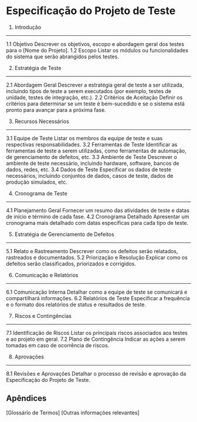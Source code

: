 Especificação do Projeto de Teste
================================

1. Introdução
--------------
1.1 Objetivo
   Descrever os objetivos, escopo e abordagem geral dos testes para o [Nome do Projeto].
1.2 Escopo
   Listar os módulos ou funcionalidades do sistema que serão abrangidos pelos testes.

2. Estratégia de Teste
----------------------
2.1 Abordagem Geral
   Descrever a estratégia geral de teste a ser utilizada, incluindo tipos de teste a serem executados (por exemplo, testes de unidade, testes de integração, etc.).
2.2 Critérios de Aceitação
   Definir os critérios para determinar se um teste é bem-sucedido e se o sistema está pronto para avançar para a próxima fase.

3. Recursos Necessários
------------------------
3.1 Equipe de Teste
   Listar os membros da equipe de teste e suas respectivas responsabilidades.
3.2 Ferramentas de Teste
   Identificar as ferramentas de teste a serem utilizadas, como ferramentas de automação, de gerenciamento de defeitos, etc.
3.3 Ambiente de Teste
   Descrever o ambiente de teste necessário, incluindo hardware, software, bancos de dados, redes, etc.
3.4 Dados de Teste
   Especificar os dados de teste necessários, incluindo conjuntos de dados, casos de teste, dados de produção simulados, etc.

4. Cronograma de Teste
----------------------
4.1 Planejamento Geral
   Fornecer um resumo das atividades de teste e datas de início e término de cada fase.
4.2 Cronograma Detalhado
   Apresentar um cronograma mais detalhado com datas específicas para cada tipo de teste.

5. Estratégia de Gerenciamento de Defeitos
-----------------------------------------
5.1 Relato e Rastreamento
   Descrever como os defeitos serão relatados, rastreados e documentados.
5.2 Priorização e Resolução
   Explicar como os defeitos serão classificados, priorizados e corrigidos.

6. Comunicação e Relatórios
---------------------------
6.1 Comunicação Interna
   Detalhar como a equipe de teste se comunicará e compartilhará informações.
6.2 Relatórios de Teste
   Especificar a frequência e o formato dos relatórios de status e resultados de teste.

7. Riscos e Contingências
-------------------------
7.1 Identificação de Riscos
   Listar os principais riscos associados aos testes e ao projeto em geral.
7.2 Plano de Contingência
   Indicar as ações a serem tomadas em caso de ocorrência de riscos.

8. Aprovações
-------------
8.1 Revisões e Aprovações
   Detalhar o processo de revisão e aprovação da Especificação do Projeto de Teste.

Apêndices
---------
[Glossário de Termos]
[Outras informações relevantes]

